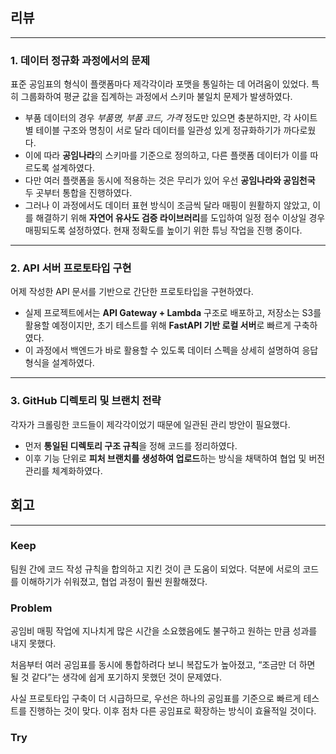 ## 리뷰

---

### 1. 데이터 정규화 과정에서의 문제

표준 공임표의 형식이 플랫폼마다 제각각이라 포맷을 통일하는 데 어려움이 있었다. 특히 그룹화하여 평균 값을 집계하는 과정에서 스키마 불일치 문제가 발생하였다.

- 부품 데이터의 경우 *부품명, 부품 코드, 가격* 정도만 있으면 충분하지만, 각 사이트별 테이블 구조와 명칭이 서로 달라 데이터를 일관성 있게 정규화하기가 까다로웠다.
- 이에 따라 **공임나라**의 스키마를 기준으로 정의하고, 다른 플랫폼 데이터가 이를 따르도록 설계하였다.
- 다만 여러 플랫폼을 동시에 적용하는 것은 무리가 있어 우선 **공임나라와 공임천국** 두 곳부터 통합을 진행하였다.
- 그러나 이 과정에서도 데이터 표현 방식이 조금씩 달라 매핑이 원활하지 않았고, 이를 해결하기 위해 **자연어 유사도 검증 라이브러리**를 도입하여 일정 점수 이상일 경우 매핑되도록 설정하였다. 현재 정확도를 높이기 위한 튜닝 작업을 진행 중이다.

---

### 2. API 서버 프로토타입 구현

어제 작성한 API 문서를 기반으로 간단한 프로토타입을 구현하였다.

- 실제 프로젝트에서는 **API Gateway + Lambda** 구조로 배포하고, 저장소는 S3를 활용할 예정이지만, 초기 테스트를 위해 **FastAPI 기반 로컬 서버**로 빠르게 구축하였다.
- 이 과정에서 백엔드가 바로 활용할 수 있도록 데이터 스펙을 상세히 설명하여 응답 형식을 설계하였다.

---

### 3. GitHub 디렉토리 및 브랜치 전략

각자가 크롤링한 코드들이 제각각이었기 때문에 일관된 관리 방안이 필요했다.

- 먼저 **통일된 디렉토리 구조 규칙**을 정해 코드를 정리하였다.
- 이후 기능 단위로 **피처 브랜치를 생성하여 업로드**하는 방식을 채택하여 협업 및 버전 관리를 체계화하였다.

## 회고

---

### Keep

팀원 간에 코드 작성 규칙을 합의하고 지킨 것이 큰 도움이 되었다. 덕분에 서로의 코드를 이해하기가 쉬워졌고, 협업 과정이 훨씬 원활해졌다.

### Problem

공임비 매핑 작업에 지나치게 많은 시간을 소요했음에도 불구하고 원하는 만큼 성과를 내지 못했다.

처음부터 여러 공임표를 동시에 통합하려다 보니 복잡도가 높아졌고, “조금만 더 하면 될 것 같다”는 생각에 쉽게 포기하지 못했던 것이 문제였다.

사실 프로토타입 구축이 더 시급하므로, 우선은 하나의 공임표를 기준으로 빠르게 테스트를 진행하는 것이 맞다. 이후 점차 다른 공임표로 확장하는 방식이 효율적일 것이다.

### Try
